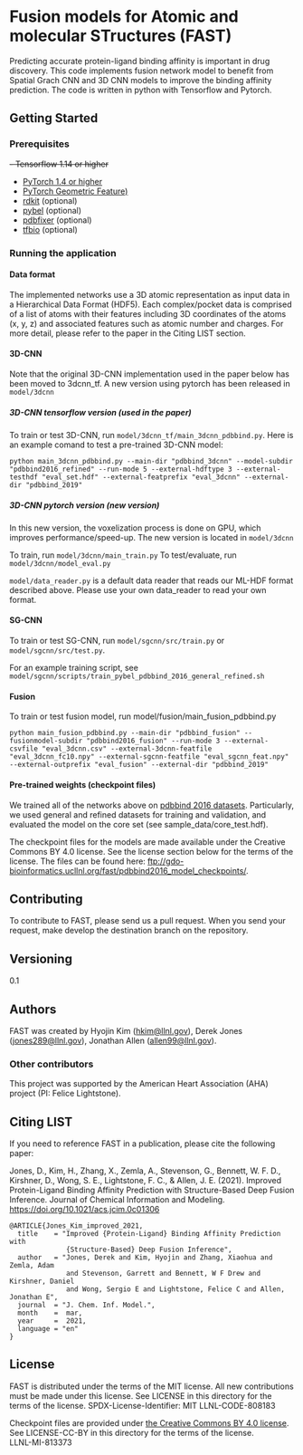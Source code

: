 # Fusion models for Atomic and molecular STructures (FAST)

Predicting accurate protein-ligand binding affinity is important in drug discovery. This code implements fusion network model to benefit from Spatial Grach CNN and 3D CNN models to improve the binding affinity prediction. The code is written in python with Tensorflow and Pytorch.  

 

## Getting Started

### Prerequisites

~~- Tensorflow 1.14 or higher~~
- [PyTorch 1.4 or higher](https://pytorch.org)
- [PyTorch Geometric Feature)](https://github.com/rusty1s/pytorch_geometric)
- [rdkit](rdkit.org) (optional)
- [pybel](https://github.com/pybel/pybel)  (optional)
- [pdbfixer](https://github.com/openmm/pdbfixer)  (optional)
- [tfbio](https://gitlab.com/cheminfIBB/tfbio)  (optional)


### Running the application

#### Data format

The implemented networks use a 3D atomic representation as input data in a Hierarchical Data Format (HDF5). 
Each complex/pocket data is comprised of a list of atoms with their features including 3D coordinates of the atoms (x, y, z) and associated features such as atomic number and charges. For more detail, please refer to the paper in the Citing LIST section.  


#### 3D-CNN

Note that the original 3D-CNN implementation used in the paper below has been moved to 3dcnn_tf. A new version using pytorch has been released in `model/3dcnn`


##### 3D-CNN tensorflow version (used in the paper)

To train or test 3D-CNN, run `model/3dcnn_tf/main_3dcnn_pdbbind.py`. 
Here is an example comand to test a pre-trained 3D-CNN model:

```
python main_3dcnn_pdbbind.py --main-dir "pdbbind_3dcnn" --model-subdir "pdbbind2016_refined" --run-mode 5 --external-hdftype 3 --external-testhdf "eval_set.hdf" --external-featprefix "eval_3dcnn" --external-dir "pdbbind_2019"
```

##### 3D-CNN pytorch version (new version)

In this new version, the voxelization process is done on GPU, which improves performance/speed-up. The new version is located in `model/3dcnn`

To train, run `model/3dcnn/main_train.py`
To test/evaluate, run `model/3dcnn/model_eval.py`

`model/data_reader.py` is a default data reader that reads our ML-HDF format described above. Please use your own data_reader to read your own format.


#### SG-CNN

To train or test SG-CNN, run `model/sgcnn/src/train.py` or `model/sgcnn/src/test.py`. 

For an example training script, see `model/sgcnn/scripts/train_pybel_pdbbind_2016_general_refined.sh`


#### Fusion

To train or test fusion model, run model/fusion/main_fusion_pdbbind.py

```
python main_fusion_pdbbind.py --main-dir "pdbbind_fusion" --fusionmodel-subdir "pdbbind2016_fusion" --run-mode 3 --external-csvfile "eval_3dcnn.csv" --external-3dcnn-featfile "eval_3dcnn_fc10.npy" --external-sgcnn-featfile "eval_sgcnn_feat.npy" --external-outprefix "eval_fusion" --external-dir "pdbbind_2019"
```

#### Pre-trained weights (checkpoint files)

We trained all of the networks above on [pdbbind 2016 datasets](http://www.pdbbind.org.cn). Particularly, we used general and refined datasets for training and validation, and evaluated the model on the core set (see sample_data/core_test.hdf). 

The checkpoint files for the models are made available under the Creative Commons BY 4.0 license. See the license section below for the terms of the license. The files can be found here: ftp://gdo-bioinformatics.ucllnl.org/fast/pdbbind2016_model_checkpoints/. 



## Contributing

To contribute to FAST, please send us a pull request. When you send your request, make develop 
the destination branch on the repository.
 


## Versioning
0.1



## Authors

FAST was created by Hyojin Kim (hkim@llnl.gov), Derek Jones (jones289@llnl.gov), Jonathan Allen (allen99@llnl.gov). 

### Other contributors
This project was supported by the American Heart Association (AHA) project (PI: Felice Lightstone). 



## Citing LIST

If you need to reference FAST in a publication, please cite the following paper:




Jones, D., Kim, H., Zhang, X., Zemla, A., Stevenson, G., Bennett, W. F. D., Kirshner, D., Wong, S. E., Lightstone, F. C., & Allen, J. E. (2021). Improved Protein-Ligand Binding Affinity Prediction with Structure-Based Deep Fusion Inference. Journal of Chemical Information and Modeling. https://doi.org/10.1021/acs.jcim.0c01306

```
@ARTICLE{Jones_Kim_improved_2021,
  title    = "Improved {Protein-Ligand} Binding Affinity Prediction with
              {Structure-Based} Deep Fusion Inference",
  author   = "Jones, Derek and Kim, Hyojin and Zhang, Xiaohua and Zemla, Adam
              and Stevenson, Garrett and Bennett, W F Drew and Kirshner, Daniel
              and Wong, Sergio E and Lightstone, Felice C and Allen, Jonathan E",
  journal  = "J. Chem. Inf. Model.",
  month    =  mar,
  year     =  2021,
  language = "en"
}
```


## License
FAST is distributed under the terms of the MIT license. All new contributions must be made under this license. See LICENSE in this directory for the terms of the license.
SPDX-License-Identifier: MIT
LLNL-CODE-808183

Checkpoint files are provided under [the Creative Commons BY 4.0 license](https://creativecommons.org/licenses/by/4.0/). See LICENSE-CC-BY in this directory for the terms of the license.  
LLNL-MI-813373

